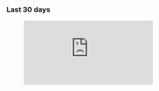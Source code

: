 ### Last 30 days

<!--
**tomislavmiksik/tomislavmiksik** is a ✨ _special_ ✨ repository because its `README.md` (this file) appears on your GitHub profile.

Here are some ideas to get you started:

- 🔭 I’m currently working on ...
- 🌱 I’m currently learning ...
- 👯 I’m looking to collaborate on ...
- 🤔 I’m looking for help with ...
- 💬 Ask me about ...
- 📫 How to reach me: ...
- 😄 Pronouns: ...
- ⚡ Fun fact: ...
-->
<p><figure><embed src="https://wakatime.com/share/@b3e2963b-6fcc-4f1c-93fd-d709ac4ff0ec/9a2ee097-cc52-4429-b236-bff3edadfaaf.svg"></embed></figure></p>
